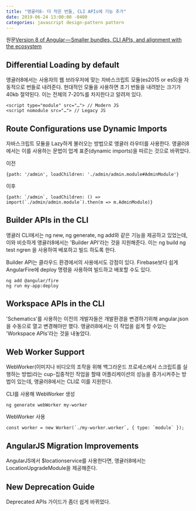 ```yaml
---
title: "앵귤러8- 더 작은 번들, CLI APIs에 기능 추가"
date: 2019-06-24 13:00:00 -0400
categories: javascript design-pattern pattern
---
```


원문[Version 8 of Angular — Smaller bundles, CLI APIs, and alignment with the ecosystem](https://blog.angular.io/version-8-of-angular-smaller-bundles-cli-apis-and-alignment-with-the-ecosystem-af0261112a27)

## Differential Loading by default
앵귤러8에서는 사용자의 웹 브라우저에 맞는 자바스크립트 모듈(es2015 or es5)을 자동적으로 번들로 내려준다. 현대적인 모듈을 사용하면 초기 번들을 내려받는 크기가 40kb 절약된다. 이는 전체의 7-20%를 차지한다고 알려져 있다.

```code
<script type="module" src="…"> // Modern JS
<script nomodule src="…"> // Legacy JS
```

## Route Configurations use Dynamic Imports
자바스크립트 모듈을 Lazy하게 불러오는 방법으로 앵귤러 라우터를 사용한다. 앵귤러8에서는 이를 사용하는 문법이 업계 표준(dynamic imports)을 따르는 것으로 바뀌었다.

이전
```code
{path: '/admin', loadChildren: './admin/admin.module#AdminModule'}
```

이후
```code
{path: `/admin`, loadChildren: () => import(`./admin/admin.module`).then(m => m.AdminModule)}
```

## Builder APIs in the CLI
앵귤러 CLI에서는 ng new, ng generate, ng add와 같은 기능을 제공하고 있었는데, 이와 비슷하게 앵귤러8에서는 'Builder API'라는 것을 지원해준다. 이는 ng build ng test ngren 을 사용하여 배포하고 빌드 하도록 한다.

Builder API는 클라우드 환경에서의 사용에서도 강점이 있다. Firebase보다 쉽게 AngularFire에 deploy 명령을 사용하여 빌드하고 배포할 수도 있다.
```code
ng add @angular/fire
ng run my-app:deploy
```

## Workspace APIs in the CLI
'Schematics'를 사용하는 이전의 개발자들은 개발환경을 변경하기위해 angular.json을 수동으로 열고 변경해야만 했다. 앵귤러8에서는 이 작업을 쉽게 할 수있는 'Workspace APIs'라는 것을 내놓았다.

## Web Worker Support
WebWorker(이미지나 비디오의 조작을 위해 백그라운드 프로세스에서 스크립트를 실행하는 방법)라는 cup-집중적인 작업을 할때 어플리케이션의 성능을 증가시켜주는 방법이 있는데, 앵귤러8에서는 CLI로 이를 지원한다.

CLI를 사용해 WebWorker 생성
```code
ng generate webWorker my-worker
```

WebWorker 사용
```code
const worker = new Worker(`./my-worker.worker`, { type: `module` });
```

## AngularJS Migration Improvements
AngularJS에서 $locationservice를 사용한다면, 앵귤러8에서는 LocationUpgradeModule을 제공해준다.

## New Deprecation Guide
Deprecated APIs 가이드가 좀더 쉽게 바뀌었다.
